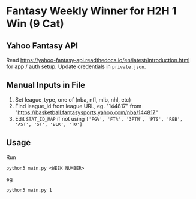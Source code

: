 # Fantasy Weekly Winner for H2H 1 Win (9 Cat)

## Yahoo Fantasy API
Read https://yahoo-fantasy-api.readthedocs.io/en/latest/introduction.html for app / auth setup.
Update credentials in `private.json`.

## Manual Inputs in File
1. Set league_type, one of (nba, nfl, mlb, nhl, etc)
2. Find league_id from league URL, eg. "144817" from "https://basketball.fantasysports.yahoo.com/nba/144817"
3. Edit `STAT_ID_MAP` if not using `['FG%', 'FT%', '3PTM', 'PTS', 'REB', 'AST', 'ST', 'BLK', 'TO']`

## Usage
Run
```
python3 main.py <WEEK NUMBER>
```
eg
```
python3 main.py 1
```
